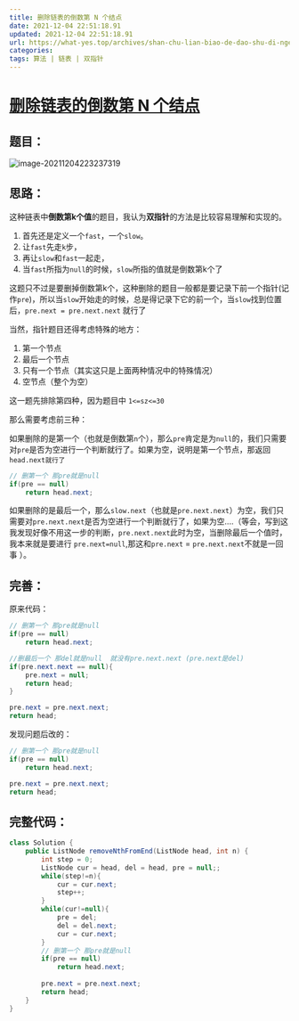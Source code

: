 ```yaml
---
title: 删除链表的倒数第 N 个结点
date: 2021-12-04 22:51:18.91
updated: 2021-12-04 22:51:18.91
url: https://what-yes.top/archives/shan-chu-lian-biao-de-dao-shu-di-nge-jie-dian
categories: 
tags: 算法 | 链表 | 双指针
---
```


# [删除链表的倒数第 N 个结点](https://leetcode-cn.com/problems/remove-nth-node-from-end-of-list/)

## 题目：

![image-20211204223237319](https://ryze-halo-blog.oss-cn-beijing.aliyuncs.com/halo-blog/image-20211204223237319.png)

## 思路：

这种链表中**倒数第k个值**的题目，我认为**双指针**的方法是比较容易理解和实现的。

1. 首先还是定义一个`fast`，一个`slow`。
2. 让`fast`先走`k`步，
3. 再让`slow`和`fast`一起走，
4. 当`fast`所指为`null`的时候，`slow`所指的值就是倒数第k个了

这题只不过是要删掉倒数第k个，这种删除的题目一般都是要记录下前一个指针(记作`pre`)，所以当`slow`开始走的时候，总是得记录下它的前一个，当`slow`找到位置后，`pre.next = pre.next.next` 就行了

当然，指针题目还得考虑特殊的地方：

1. 第一个节点
2. 最后一个节点
3. 只有一个节点（其实这只是上面两种情况中的特殊情况）
4. 空节点（整个为空）

这一题先排除第四种，因为题目中 `1<=sz<=30`

那么需要考虑前三种：

如果删除的是第一个（也就是倒数第`n`个），那么`pre`肯定是为`null`的，我们只需要对`pre`是否为空进行一个判断就行了。如果为空，说明是第一个节点，那返回 `head.next就行了`

```java
// 删第一个 那pre就是null
if(pre == null)
    return head.next;
```

如果删除的是最后一个，那么`slow.next`（也就是`pre.next.next`）为空，我们只需要对`pre.next.next`是否为空进行一个判断就行了，如果为空....（等会，写到这我发现好像不用这一步的判断，`pre.next.next`此时为空，当删除最后一个值时，我本来就是要进行 `pre.next=null`,那这和`pre.next` = `pre.next.next`不就是一回事 ）。

## 完善：

原来代码：

```java
// 删第一个 那pre就是null
if(pre == null)
    return head.next;

//删最后一个 那del就是null  就没有pre.next.next (pre.next是del)
if(pre.next.next == null){
    pre.next = null;
    return head;
}

pre.next = pre.next.next;
return head;
```

发现问题后改的：

```java
// 删第一个 那pre就是null
if(pre == null)
    return head.next;

pre.next = pre.next.next;
return head;
```

## 完整代码：

```java
class Solution {
    public ListNode removeNthFromEnd(ListNode head, int n) {
        int step = 0;
        ListNode cur = head, del = head, pre = null;;
        while(step!=n){
            cur = cur.next;
            step++;
        }
        while(cur!=null){
            pre = del;
            del = del.next;
            cur = cur.next;
        }
        // 删第一个 那pre就是null
        if(pre == null)
            return head.next;
        
        pre.next = pre.next.next;
        return head;
    }
}
```

